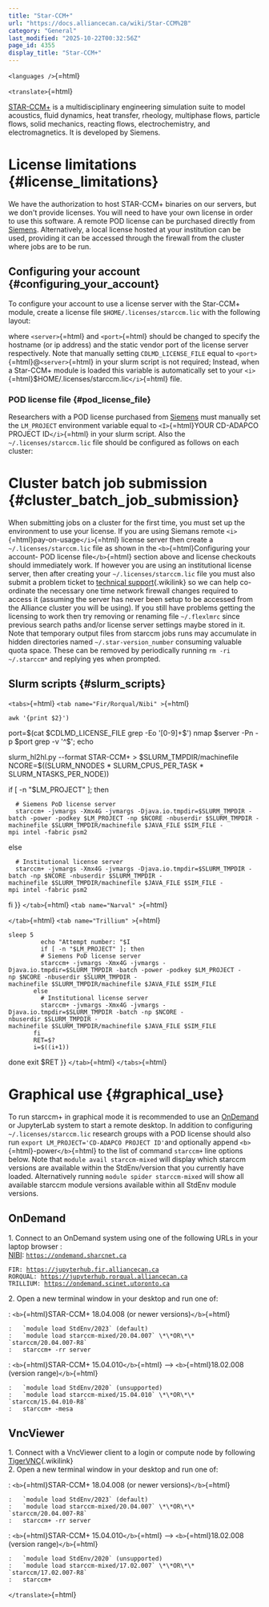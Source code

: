 ```yaml
---
title: "Star-CCM+"
url: "https://docs.alliancecan.ca/wiki/Star-CCM%2B"
category: "General"
last_modified: "2025-10-22T00:32:56Z"
page_id: 4355
display_title: "Star-CCM+"
---
```


`<languages />`{=html}

`<translate>`{=html}

[STAR-CCM+](https://mdx.plm.automation.siemens.com/star-ccm-plus) is a multidisciplinary engineering simulation suite to model acoustics, fluid dynamics, heat transfer, rheology, multiphase flows, particle flows, solid mechanics, reacting flows, electrochemistry, and electromagnetics. It is developed by Siemens.

# License limitations {#license_limitations}

We have the authorization to host STAR-CCM+ binaries on our servers, but we don\'t provide licenses. You will need to have your own license in order to use this software. A remote POD license can be purchased directly from [Siemens](https://www.plm.automation.siemens.com/global/en/buy/). Alternatively, a local license hosted at your institution can be used, providing it can be accessed through the firewall from the cluster where jobs are to be run.

## Configuring your account {#configuring_your_account}

To configure your account to use a license server with the Star-CCM+ module, create a license file `$HOME/.licenses/starccm.lic` with the following layout:

where `<server>`{=html} and `<port>`{=html} should be changed to specify the hostname (or ip address) and the static vendor port of the license server respectively. Note that manually setting `CDLMD_LICENSE_FILE` equal to `<port>`{=html}@`<server>`{=html} in your slurm script is not required; Instead, when a Star-CCM+ module is loaded this variable is automatically set to your `<i>`{=html}\$HOME/.licenses/starccm.lic`</i>`{=html} file.

### POD license file {#pod_license_file}

Researchers with a POD license purchased from [Siemens](https://www.plm.automation.siemens.com/global/en/buy/) must manually set the `LM_PROJECT` environment variable equal to `<I>`{=html}YOUR CD-ADAPCO PROJECT ID`</i>`{=html} in your slurm script. Also the `~/.licenses/starccm.lic` file should be configured as follows on each cluster:

# Cluster batch job submission {#cluster_batch_job_submission}

When submitting jobs on a cluster for the first time, you must set up the environment to use your license. If you are using Siemans remote `<i>`{=html}pay-on-usage`</i>`{=html} license server then create a `~/.licenses/starccm.lic` file as shown in the `<b>`{=html}Configuring your account- POD license file`</b>`{=html} section above and license checkouts should immediately work. If however you are using an institutional license server, then after creating your `~/.licenses/starccm.lic` file you must also submit a problem ticket to [technical support](https://docs.alliancecan.ca/technical_support "technical support"){.wikilink} so we can help co-ordinate the necessary one time network firewall changes required to access it (assuming the server has never been setup to be accessed from the Alliance cluster you will be using). If you still have problems getting the licensing to work then try removing or renaming file `~/.flexlmrc` since previous search paths and/or license server settings maybe stored in it. Note that temporary output files from starccm jobs runs may accumulate in hidden directories named `~/.star-version_number` consuming valuable quota space. These can be removed by periodically running `rm -ri ~/.starccm*` and replying yes when prompted.

## Slurm scripts {#slurm_scripts}

`<tabs>`{=html} `<tab name="Fir/Rorqual/Nibi" >`{=html}

`awk '{print $2}')`

port=\$(cat \$CDLMD_LICENSE_FILE grep -Eo \'\[0-9\]+\$\') nmap \$server -Pn -p \$port grep -v \'\^\$\'; echo

slurm_hl2hl.py \--format STAR-CCM+ \> \$SLURM_TMPDIR/machinefile NCORE=\$((SLURM_NNODES \* SLURM_CPUS_PER_TASK \* SLURM_NTASKS_PER_NODE))

if \[ -n \"\$LM_PROJECT\" \]; then

`  # Siemens PoD license server`\
`  starccm+ -jvmargs -Xmx4G -jvmargs -Djava.io.tmpdir=$SLURM_TMPDIR -batch -power -podkey $LM_PROJECT -np $NCORE -nbuserdir $SLURM_TMPDIR -machinefile $SLURM_TMPDIR/machinefile $JAVA_FILE $SIM_FILE -mpi intel -fabric psm2`

else

`  # Institutional license server`\
`  starccm+ -jvmargs -Xmx4G -jvmargs -Djava.io.tmpdir=$SLURM_TMPDIR -batch -np $NCORE -nbuserdir $SLURM_TMPDIR -machinefile $SLURM_TMPDIR/machinefile $JAVA_FILE $SIM_FILE -mpi intel -fabric psm2`

fi }} `</tab>`{=html} `<tab name="Narval" >`{=html}

`</tab>`{=html} `<tab name="Trillium" >`{=html}

`sleep 5`\
`         echo "Attempt number: "$I`\
`         if [ -n "$LM_PROJECT" ]; then`\
`         # Siemens PoD license server`\
`         starccm+ -jvmargs -Xmx4G -jvmargs -Djava.io.tmpdir=$SLURM_TMPDIR -batch -power -podkey $LM_PROJECT -np $NCORE -nbuserdir $SLURM_TMPDIR -machinefile $SLURM_TMPDIR/machinefile $JAVA_FILE $SIM_FILE`\
`       else`\
`         # Institutional license server`\
`         starccm+ -jvmargs -Xmx4G -jvmargs -Djava.io.tmpdir=$SLURM_TMPDIR -batch -np $NCORE -nbuserdir $SLURM_TMPDIR -machinefile $SLURM_TMPDIR/machinefile $JAVA_FILE $SIM_FILE`\
`       fi`\
`       RET=$?`\
`       i=$((i+1))`

done exit \$RET }} `</tab>`{=html} `</tabs>`{=html}

# Graphical use {#graphical_use}

To run starccm+ in graphical mode it is recommended to use an [OnDemand](https://docs.alliancecan.ca/wiki/Nibi#Access_through_Open_OnDemand_(OOD)) or JupyterLab system to start a remote desktop. In addition to configuring `~/.licenses/starccm.lic` research groups with a POD license should also run `export LM_PROJECT='CD-ADAPCO PROJECT ID'`and optionally append `<b>`{=html}-power`</b>`{=html} to the list of command `starccm+` line options below. Note that `module avail starccm-mixed` will display which starccm versions are available within the StdEnv/version that you currently have loaded. Alternatively running `module spider starccm-mixed` will show all available starccm module versions available within all StdEnv module versions.

## OnDemand

1\. Connect to an OnDemand system using one of the following URLs in your laptop browser :\
[NIBI](https://docs.alliancecan.ca/wiki/Nibi#Access_through_Open_OnDemand_(OOD)): [`https://ondemand.sharcnet.ca`](https://ondemand.sharcnet.ca)

`FIR: `[`https://jupyterhub.fir.alliancecan.ca`](https://jupyterhub.fir.alliancecan.ca)\
`RORQUAL: `[`https://jupyterhub.rorqual.alliancecan.ca`](https://jupyterhub.rorqual.alliancecan.ca)\
`TRILLIUM: `[`https://ondemand.scinet.utoronto.ca`](https://ondemand.scinet.utoronto.ca)

2\. Open a new terminal window in your desktop and run one of:

:   `<b>`{=html}STAR-CCM+ 18.04.008 (or newer versions)`</b>`{=html}

    :   `module load StdEnv/2023` (default)
    :   `module load starccm-mixed/20.04.007` \*\*OR\*\* `starccm/20.04.007-R8`
    :   starccm+ -rr server
:   `<b>`{=html}STAR-CCM+ 15.04.010`</b>`{=html} \--\> `<b>`{=html}18.02.008 (version range)`</b>`{=html}

    :   `module load StdEnv/2020` (unsupported)
    :   `module load starccm-mixed/15.04.010` \*\*OR\*\* `starccm/15.04.010-R8`
    :   starccm+ -mesa

## VncViewer

1\. Connect with a VncViewer client to a login or compute node by following [TigerVNC](https://docs.alliancecan.ca/VNC "TigerVNC"){.wikilink}\
2. Open a new terminal window in your desktop and run one of:

:   `<b>`{=html}STAR-CCM+ 18.04.008 (or newer versions)`</b>`{=html}

    :   `module load StdEnv/2023` (default)
    :   `module load starccm-mixed/20.04.007` \*\*OR\*\* `starccm/20.04.007-R8`
    :   starccm+ -rr server
:   `<b>`{=html}STAR-CCM+ 15.04.010`</b>`{=html} \--\> `<b>`{=html}18.02.008 (version range)`</b>`{=html}

    :   `module load StdEnv/2020` (unsupported)
    :   `module load starccm-mixed/17.02.007` \*\*OR\*\* `starccm/17.02.007-R8`
    :   starccm+

`</translate>`{=html}
